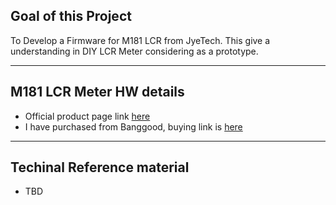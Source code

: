 ## Goal of this Project
To Develop a Firmware for M181 LCR from JyeTech. This give a understanding in DIY LCR Meter considering as a prototype.
***

## M181 LCR Meter HW details 
- Official product page link [here](https://jyetech.com/m181-lcr-meter/)
 - I have purchased from Banggood, buying link is [here](https://www.banggood.in/Jyetech-M181-LCR-Meter-18101K-DIY-Kit-100Hz-1KHz-Test-Frequency-High-precision-Small-Value-Inductance-Resistance-and-Capacitance-Measurement-Module-reviews-p2017117.html)
 ****

## Techinal Reference material
- TBD 